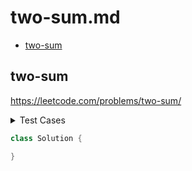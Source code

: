 # two-sum.md

+ [two-sum](#two-sum)

## two-sum

https://leetcode.com/problems/two-sum/

<details><summary>Test Cases</summary><blockquote>

``` java
import org.junit.jupiter.api.BeforeEach;
import org.junit.jupiter.api.Test;

import java.util.List;

import static org.junit.jupiter.api.Assertions.*;

class SolutionTest {
    private Solution solution;

    @BeforeEach
    void setUp() {
        solution = new Solution();
    }

    @Test
    void testCaseName() {
        assertEquals(expected, result);
    }
}
```

</blockquote></details>

``` java
class Solution {

}
```